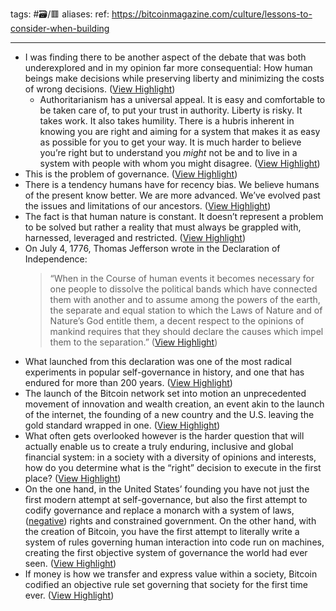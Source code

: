 tags: #🗃/🟥 
aliases: 
ref: 
https://bitcoinmagazine.com/culture/lessons-to-consider-when-building

---

- I was finding there to be another aspect of the debate that was both underexplored and in my opinion far more consequential: How human beings make decisions while preserving liberty and minimizing the costs of wrong decisions. ([View Highlight](https://read.readwise.io/read/01gq5aqkhsxwer2ajgkgw5wva2))
	- Authoritarianism has a universal appeal. It is easy and comfortable to be taken care of, to put your trust in authority. Liberty is risky. It takes work. It also takes humility. There is a hubris inherent in knowing you are right and aiming for a system that makes it as easy as possible for you to get your way. It is much harder to believe you’re right but to understand you *might* not be and to live in a system with people with whom you might disagree. ([View Highlight](https://read.readwise.io/read/01gq5aryn0v637fcfhf050kk76))
- This is the problem of governance. ([View Highlight](https://read.readwise.io/read/01gq5asjra4ar1gh1gtzz3vfct))
- There is a tendency humans have for recency bias. We believe humans of the present know better. We are more advanced. We’ve evolved past the issues and limitations of our ancestors. ([View Highlight](https://read.readwise.io/read/01gq5awbb804bvgwrnrc4ag8xt))
- The fact is that human nature is constant. It doesn’t represent a problem to be solved but rather a reality that must always be grappled with, harnessed, leveraged and restricted. ([View Highlight](https://read.readwise.io/read/01gq5awfbcrxppwap9je35y9na))
- On July 4, 1776, Thomas Jefferson wrote in the Declaration of Independence:
  > “When in the Course of human events it becomes necessary for one people to dissolve the political bands which have connected them with another and to assume among the powers of the earth, the separate and equal station to which the Laws of Nature and of Nature’s God entitle them, a decent respect to the opinions of mankind requires that they should declare the causes which impel them to the separation.” ([View Highlight](https://read.readwise.io/read/01gq5ec69mbj5c8m80e5pw2vtp))
- What launched from this declaration was one of the most radical experiments in popular self-governance in history, and one that has endured for more than 200 years. ([View Highlight](https://read.readwise.io/read/01gq5edw5zcseyskcsagpvngtz))
- The launch of the Bitcoin network set into motion an unprecedented movement of innovation and wealth creation, an event akin to the launch of the internet, the founding of a new country and the U.S. leaving the gold standard wrapped in one. ([View Highlight](https://read.readwise.io/read/01gq5esq0nxp6fwv01k2ktaxxk))
- What often gets overlooked however is the harder question that will actually enable us to create a truly enduring, inclusive and global financial system: in a society with a diversity of opinions and interests, how do you determine what is the “right” decision to execute in the first place? ([View Highlight](https://read.readwise.io/read/01gq7x08ge76ws8bb4nvr92mv5))
- On the one hand, in the United States’ founding you have not just the first modern attempt at self-governance, but also the first attempt to codify governance and replace a monarch with a system of laws, ([negative](https://en.wikipedia.org/wiki/Negative_and_positive_rights)) rights and constrained government. On the other hand, with the creation of Bitcoin, you have the first attempt to literally write a system of rules governing human interaction into code run on machines, creating the first objective system of governance the world had ever seen. ([View Highlight](https://read.readwise.io/read/01gq5ewa6y6y1q5yqvdd04ynhf))
- If money is how we transfer and express value within a society, Bitcoin codified an objective rule set governing that society for the first time ever. ([View Highlight](https://read.readwise.io/read/01gq5ewpsngnr216h57eyk82np))
